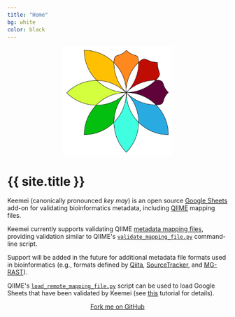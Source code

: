 ```yaml
---
title: "Home"
bg: white
color: black
---
```


<div style="text-align:center">
  <img width="250" height="250" src="img/keemei-logo.png" alt="Keemei logo" />
</div>
<p></p>

# {{ site.title }}

Keemei (canonically pronounced *key may*) is an open source [Google Sheets](http://www.google.com/sheets/about/) add-on for validating bioinformatics metadata, including [QIIME](http://qiime.org/) mapping files.

Keemei currently supports validating QIIME [metadata mapping files](http://qiime.org/documentation/file_formats.html#metadata-mapping-files), providing validation similar to QIIME's [`validate_mapping_file.py`](http://qiime.org/scripts/validate_mapping_file.html) command-line script.

Support will be added in the future for additional metadata file formats used in bioinformatics (e.g., formats defined by [Qiita](https://github.com/biocore/qiita), [SourceTracker](http://sourceforge.net/projects/sourcetracker/), and [MG-RAST](https://metagenomics.anl.gov/)).

QIIME's [`load_remote_mapping_file.py`](http://qiime.org/scripts/load_remote_mapping_file.html) script can be used to load Google Sheets that have been validated by Keemei (see [this](http://qiime.org/tutorials/remote_mapping_files.html) tutorial for details).

<div style="text-align:center">
  <span id="forkongithub">
    <a href="{{ site.source_link }}" class="bg-blue">
      Fork me on GitHub
    </a>
  </span>
</div>
